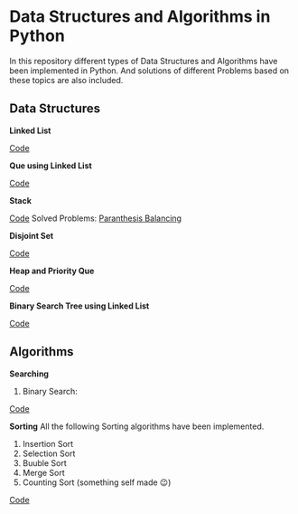 # Data Structures and Algorithms in Python
In this repository different types of Data Structures and Algorithms have been implemented in Python. And solutions of different Problems based on these topics are also included.

## Data Structures

**Linked List**

  [Code](https://github.com/Mushahid2521/Data-Structures-and-Algorithms-in-Python/blob/master/Algos/linkedList.py)

**Que using Linked List**

  [Code](https://github.com/Mushahid2521/Data-Structures-and-Algorithms-in-Python/blob/master/Algos/QueInLinkedlist.py)

**Stack**

  [Code](https://github.com/Mushahid2521/Data-Structures-and-Algorithms-in-Python/blob/master/Algos/stack.py)
  Solved Problems: [Paranthesis Balancing](https://github.com/Mushahid2521/Data-Structures-and-Algorithms-in-Python/blob/master/Algos/parenthesisBalancing.py)

**Disjoint Set**

  [Code](https://github.com/Mushahid2521/Data-Structures-and-Algorithms-in-Python/blob/master/Algos/DisjointSet.py)

**Heap and Priority Que**

  [Code](https://github.com/Mushahid2521/Data-Structures-and-Algorithms-in-Python/blob/master/Algos/heap%26PrirotyQueue.py)



**Binary Search Tree using Linked List**

  [Code](https://github.com/Mushahid2521/Data-Structures-and-Algorithms-in-Python/blob/master/Algos/BinarySearchTree.py)

## Algorithms

**Searching**
1. Binary Search:

[Code](https://github.com/Mushahid2521/Data-Structures-and-Algorithms-in-Python/blob/master/Algos/bianrySearch.py) 

**Sorting**
All the following Sorting algorithms have been implemented.
1. Insertion Sort
2. Selection Sort
3. Buuble Sort
4. Merge Sort
5. Counting Sort (something self made :wink:) 

[Code](https://github.com/Mushahid2521/Data-Structures-and-Algorithms-in-Python/blob/master/Algos/SrotingAlgorithms.py)
